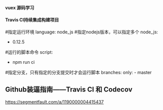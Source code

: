 ﻿#### vuex 源码学习
#### Travis CI持续集成构建项目

#指定运行环境
language: node_js
#指定nodejs版本，可以指定多个
node_js:
  - 0.12.5

#运行的脚本命令
script:
  - npm run ci

#指定分支，只有指定的分支提交时才会运行脚本
branches:
  only:
    - master

## Github装逼指南——Travis CI 和 Codecov
https://segmentfault.com/a/1190000004415437